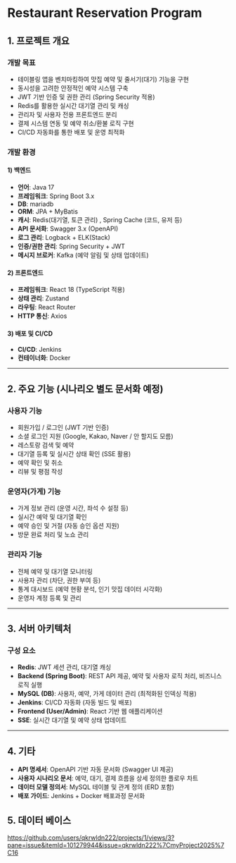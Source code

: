 # Restaurant Reservation Program

## 1. 프로젝트 개요

### 개발 목표
- 테이블링 앱을 벤치마킹하여 맛집 예약 및 줄서기(대기) 기능을 구현
- 동시성을 고려한 안정적인 예약 시스템 구축
- JWT 기반 인증 및 권한 관리 (Spring Security 적용)
- Redis를 활용한 실시간 대기열 관리 및 캐싱
- 관리자 및 사용자 전용 프론트엔드 분리
- 결제 시스템 연동 및 예약 취소/환불 로직 구현
- CI/CD 자동화를 통한 배포 및 운영 최적화

### 개발 환경

#### 1) 백엔드
- **언어**: Java 17
- **프레임워크**: Spring Boot 3.x
- **DB**: mariadb
- **ORM**: JPA + MyBatis
- **캐시**: Redis(대기열, 토큰 관리) , Spring Cache  (코드, 유저 등)
- **API 문서화**: Swagger 3.x (OpenAPI)
- **로그 관리**: Logback + ELK(Stack)
- **인증/권한 관리**: Spring Security + JWT
- **메시지 브로커**: Kafka (예약 알림 및 상태 업데이트)

#### 2) 프론트엔드
- **프레임워크**: React 18 (TypeScript 적용)
- **상태 관리**: Zustand
- **라우팅**: React Router
- **HTTP 통신**: Axios

#### 3) 배포 및 CI/CD
- **CI/CD**: Jenkins
- **컨테이너화**: Docker 
---

## 2. 주요 기능 (시나리오 별도 문서화 예정)

### 사용자 기능
- 회원가입 / 로그인 (JWT 기반 인증)
- 소셜 로그인 지원 (Google, Kakao, Naver / 안 할지도 모름)
- 레스토랑 검색 및 예약
- 대기열 등록 및 실시간 상태 확인 (SSE 활용)
- 예약 확인 및 취소
- 리뷰 및 평점 작성

### 운영자(가게) 기능
- 가게 정보 관리 (운영 시간, 좌석 수 설정 등)
- 실시간 예약 및 대기열 확인
- 예약 승인 및 거절 (자동 승인 옵션 지원)
- 방문 완료 처리 및 노쇼 관리

### 관리자 기능
- 전체 예약 및 대기열 모니터링
- 사용자 관리 (차단, 권한 부여 등)
- 통계 대시보드 (예약 현황 분석, 인기 맛집 데이터 시각화)
- 운영자 계정 등록 및 관리

---

## 3. 서버 아키텍처

### 구성 요소
- **Redis**: JWT 세션 관리, 대기열 캐싱
- **Backend (Spring Boot)**: REST API 제공, 예약 및 사용자 로직 처리, 비즈니스 로직 실행
- **MySQL (DB)**: 사용자, 예약, 가게 데이터 관리 (최적화된 인덱싱 적용)
- **Jenkins**: CI/CD 자동화 (자동 빌드 및 배포)
- **Frontend (User/Admin)**: React 기반 웹 애플리케이션
- **SSE**: 실시간 대기열 및 예약 상태 업데이트

---

## 4. 기타
- **API 명세서**: OpenAPI 기반 자동 문서화 (Swagger UI 제공)
- **사용자 시나리오 문서**: 예약, 대기, 결제 흐름을 상세 정의한 플로우 차트
- **데이터 모델 정의서**: MySQL 테이블 및 관계 정의 (ERD 포함)
- **배포 가이드**: Jenkins + Docker 배포과정 문서화
  
## 5. 데이터 베이스
https://github.com/users/qkrwldn222/projects/1/views/3?pane=issue&itemId=101279944&issue=qkrwldn222%7CmyProject2025%7C16
